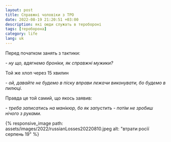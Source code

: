 ```yaml
---
layout: post
title: Справжні чоловіки з ТРО
date: 2022-08-19 21:20:51 +03:00
description: які оюди служать в теробороні
tags: [тероборона]
category: life
lang: uk
---
```


Перед початком занять з тактики:

\- _ну що, вдягнемо броніки, як справжні мужики?_

Той же хлоп через 15 хвилин

\- _ой, давайте не будемо в піску вправи лежачи виконувати, бо будемо в пилюці._

Правда це той самий, що якось заявив:

\- _треба записатись на манікюр, бо як запустить - потім не зробиш нічого з руками._

{% responsive_image path: assets/images/2022/russianLosses20220810.jpeg alt: "втрати росії серпень 19" %}
